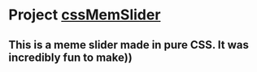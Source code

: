 # Project [cssMemSlider](https://suficks.github.io/cssMemeSlider/cssMemeSlider/index.html)

## This is a meme slider made in pure CSS. It was incredibly fun to make))
